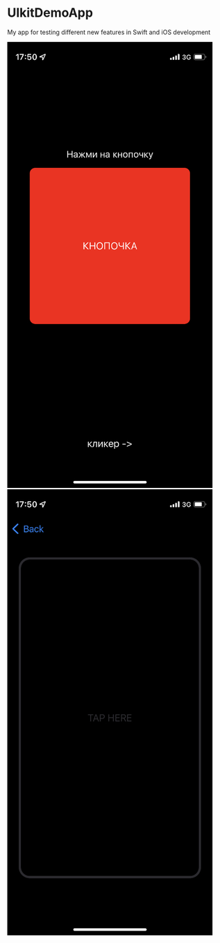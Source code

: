 # UIkitDemoApp
My app for testing different new features in Swift and iOS development

![Кнопка с анимацией](https://github.com/PRJSS/UIkitDemoApp/blob/main/Screenshots/scr1.jpg)
![Кликер](https://github.com/PRJSS/UIkitDemoApp/blob/main/Screenshots/scr2.jpg)


